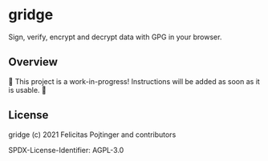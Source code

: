 # gridge

Sign, verify, encrypt and decrypt data with GPG in your browser.

## Overview

🚧 This project is a work-in-progress! Instructions will be added as soon as it is usable. 🚧

## License

gridge (c) 2021 Felicitas Pojtinger and contributors

SPDX-License-Identifier: AGPL-3.0
